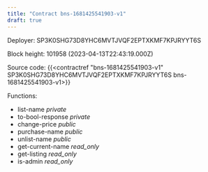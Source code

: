 ```yaml
---
title: "Contract bns-1681425541903-v1"
draft: true
---
```

Deployer: SP3K0SHG73D8YHC6MVTJVQF2EPTXKMF7KPJRYYT6S


 



Block height: 101958 (2023-04-13T22:43:19.000Z)

Source code: {{<contractref "bns-1681425541903-v1" SP3K0SHG73D8YHC6MVTJVQF2EPTXKMF7KPJRYYT6S bns-1681425541903-v1>}}

Functions:

* list-name _private_
* to-bool-response _private_
* change-price _public_
* purchase-name _public_
* unlist-name _public_
* get-current-name _read_only_
* get-listing _read_only_
* is-admin _read_only_
